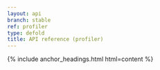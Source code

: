 ```yaml
---
layout: api
branch: stable
ref: profiler
type: defold
title: API reference (profiler)
---
```

{% include anchor_headings.html html=content %}